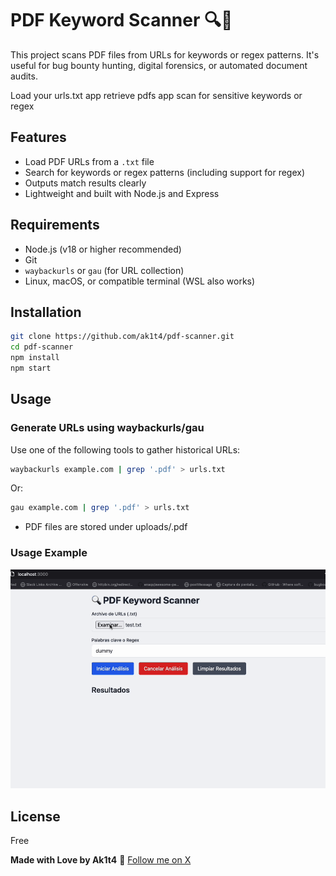 # PDF Keyword Scanner 🔍📄

This project scans PDF files from URLs for keywords or regex patterns.
It's useful for bug bounty hunting, digital forensics, or automated document audits.

Load your urls.txt
app retrieve pdfs
app scan for sensitive keywords or regex

## Features

* Load PDF URLs from a `.txt` file
* Search for keywords or regex patterns (including support for regex)
* Outputs match results clearly
* Lightweight and built with Node.js and Express

## Requirements

* Node.js (v18 or higher recommended)
* Git
* `waybackurls` or `gau` (for URL collection)
* Linux, macOS, or compatible terminal (WSL also works)

## Installation

```bash
git clone https://github.com/ak1t4/pdf-scanner.git
cd pdf-scanner
npm install
npm start
```

## Usage

### Generate URLs using waybackurls/gau

Use one of the following tools to gather historical URLs:

```bash
waybackurls example.com | grep '.pdf' > urls.txt
```

Or:

```bash
gau example.com | grep '.pdf' > urls.txt
```

* PDF files are stored under uploads/.pdf 

### Usage Example

![Demo](uploads/pdf-scanner.gif)

## License
Free

**Made with Love by Ak1t4**
🔗 [Follow me on X](https://x.com/akita_zen)


